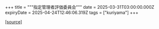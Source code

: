 +++
title = """指定管理者評価委員会"""
date = 2025-03-31T03:00:00.000Z
expiryDate = 2025-04-24T12:46:06.319Z
tags = ["kuriyama"]
+++


[[source]](https://www.town.kuriyama.hokkaido.jp/soshiki/32/603.html)
